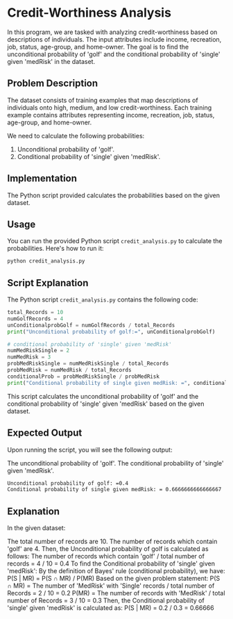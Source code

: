 # Credit-Worthiness Analysis

In this program, we are tasked with analyzing credit-worthiness based on descriptions of individuals. The input attributes include income, recreation, job, status, age-group, and home-owner. The goal is to find the unconditional probability of 'golf' and the conditional probability of 'single' given 'medRisk' in the dataset.

## Problem Description

The dataset consists of training examples that map descriptions of individuals onto high, medium, and low credit-worthiness. Each training example contains attributes representing income, recreation, job, status, age-group, and home-owner.

We need to calculate the following probabilities:
1. Unconditional probability of 'golf'.
2. Conditional probability of 'single' given 'medRisk'.

## Implementation

The Python script provided calculates the probabilities based on the given dataset.

## Usage

You can run the provided Python script `credit_analysis.py` to calculate the probabilities. Here's how to run it:

```bash
python credit_analysis.py
```
## Script Explanation
The Python script `credit_analysis.py` contains the following code:

```python
total_Records = 10
numGolfRecords = 4
unConditionalprobGolf = numGolfRecords / total_Records
print("Unconditional probability of golf:=", unConditionalprobGolf)

# conditional probability of 'single' given 'medRisk'
numMedRiskSingle = 2
numMedRisk = 3
probMedRiskSingle = numMedRiskSingle / total_Records
probMedRisk = numMedRisk / total_Records
conditionalProb = probMedRiskSingle / probMedRisk
print("Conditional probability of single given medRisk: =", conditionalProb)
```
This script calculates the unconditional probability of 'golf' and the conditional probability of 'single' given 'medRisk' based on the given dataset.

## Expected Output
Upon running the script, you will see the following output:

The unconditional probability of 'golf'.
The conditional probability of 'single' given 'medRisk'.

```html
Unconditional probability of golf: =0.4
Conditional probability of single given medRisk: = 0.6666666666666667
```
## Explanation
In the given dataset:

The total number of records are 10.
The number of records which contain 'golf' are 4.
Then, the Unconditional probability of golf is calculated as follows:
The number of records which contain 'golf' / total number of records
= 4 / 10
= 0.4
To find the Conditional probability of 'single' given 'medRisk':
By the definition of Bayes' rule (conditional probability), we have:
P(S | MR) = P(S ∩ MR) / P(MR)
Based on the given problem statement:
P(S ∩ MR) = The number of 'MedRisk' with 'Single' records / total number of Records
= 2 / 10 = 0.2
P(MR) = The number of records with 'MedRisk' / total number of Records
= 3 / 10 = 0.3
Then, the Conditional probability of 'single' given 'medRisk' is calculated as:
P(S | MR) = 0.2 / 0.3
= 0.66666